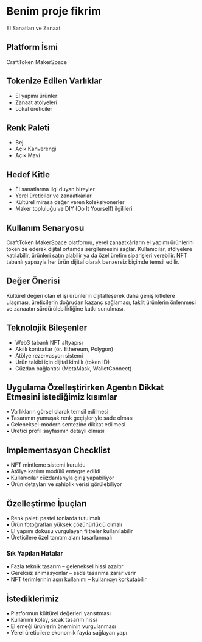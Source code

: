 # Benim proje fikrim  
El Sanatları ve Zanaat  

## Platform İsmi  
CraftToken MakerSpace

## Tokenize Edilen Varlıklar  
- El yapımı ürünler  
- Zanaat atölyeleri  
- Lokal üreticiler

## Renk Paleti  
- Bej  
- Açık Kahverengi  
- Açık Mavi

## Hedef Kitle  
- El sanatlarına ilgi duyan bireyler  
- Yerel üreticiler ve zanaatkârlar  
- Kültürel mirasa değer veren koleksiyonerler  
- Maker topluluğu ve DIY (Do It Yourself) ilgilileri

## Kullanım Senaryosu  
CraftToken MakerSpace platformu, yerel zanaatkârların el yapımı ürünlerini tokenize ederek dijital ortamda sergilemesini sağlar. Kullanıcılar, atölyelere katılabilir, ürünleri satın alabilir ya da özel üretim siparişleri verebilir. NFT tabanlı yapısıyla her ürün dijital olarak benzersiz biçimde temsil edilir.

## Değer Önerisi  
Kültürel değeri olan el işi ürünlerin dijitalleşerek daha geniş kitlelere ulaşması, üreticilerin doğrudan kazanç sağlaması, taklit ürünlerin önlenmesi ve zanaatın sürdürülebilirliğine katkı sunulması.

## Teknolojik Bileşenler  
- Web3 tabanlı NFT altyapısı  
- Akıllı kontratlar (ör. Ethereum, Polygon)  
- Atölye rezervasyon sistemi  
- Ürün takibi için dijital kimlik (token ID)  
- Cüzdan bağlantısı (MetaMask, WalletConnect)

## Uygulama Özelleştirirken Agentın Dikkat Etmesini istediğimiz kısımlar  
•	Varlıkların görsel olarak temsil edilmesi  
•	Tasarımın yumuşak renk geçişleriyle sade olması  
•	Geleneksel-modern sentezine dikkat edilmesi  
•	Üretici profil sayfasının detaylı olması  

## Implementasyon Checklist  
• NFT mintleme sistemi kuruldu  
• Atölye katılım modülü entegre edildi  
• Kullanıcılar cüzdanlarıyla giriş yapabiliyor  
• Ürün detayları ve sahiplik verisi görülebiliyor

## Özelleştirme İpuçları  
• Renk paleti pastel tonlarda tutulmalı  
• Ürün fotoğrafları yüksek çözünürlüklü olmalı  
• El yapımı dokusu vurgulayan filtreler kullanılabilir  
• Üreticilere özel tanıtım alanı tasarlanmalı  

### Sık Yapılan Hatalar  
• Fazla teknik tasarım – geleneksel hissi azaltır  
• Gereksiz animasyonlar – sade tasarıma zarar verir  
• NFT terimlerinin aşırı kullanımı – kullanıcıyı korkutabilir  

## İstediklerimiz  
• Platformun kültürel değerleri yansıtması  
• Kullanımı kolay, sıcak tasarım hissi  
• El emeği ürünlerin öneminin vurgulanması  
• Yerel üreticilere ekonomik fayda sağlayan yapı  
